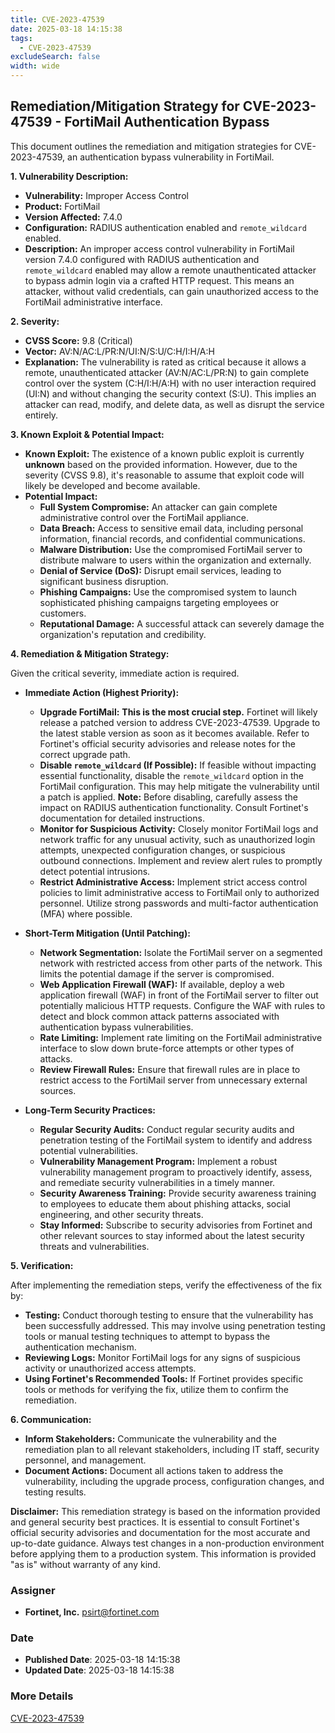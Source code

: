 ```yaml
---
title: CVE-2023-47539
date: 2025-03-18 14:15:38
tags:
  - CVE-2023-47539
excludeSearch: false
width: wide
---
```


## Remediation/Mitigation Strategy for CVE-2023-47539 - FortiMail Authentication Bypass

This document outlines the remediation and mitigation strategies for CVE-2023-47539, an authentication bypass vulnerability in FortiMail.

**1. Vulnerability Description:**

*   **Vulnerability:** Improper Access Control
*   **Product:** FortiMail
*   **Version Affected:** 7.4.0
*   **Configuration:** RADIUS authentication enabled and `remote_wildcard` enabled.
*   **Description:** An improper access control vulnerability in FortiMail version 7.4.0 configured with RADIUS authentication and `remote_wildcard` enabled may allow a remote unauthenticated attacker to bypass admin login via a crafted HTTP request.  This means an attacker, without valid credentials, can gain unauthorized access to the FortiMail administrative interface.

**2. Severity:**

*   **CVSS Score:** 9.8 (Critical)
*   **Vector:** AV:N/AC:L/PR:N/UI:N/S:U/C:H/I:H/A:H
*   **Explanation:**  The vulnerability is rated as critical because it allows a remote, unauthenticated attacker (AV:N/AC:L/PR:N) to gain complete control over the system (C:H/I:H/A:H) with no user interaction required (UI:N) and without changing the security context (S:U).  This implies an attacker can read, modify, and delete data, as well as disrupt the service entirely.

**3. Known Exploit & Potential Impact:**

*   **Known Exploit:** The existence of a known public exploit is currently **unknown** based on the provided information.  However, due to the severity (CVSS 9.8), it's reasonable to assume that exploit code will likely be developed and become available.
*   **Potential Impact:**
    *   **Full System Compromise:** An attacker can gain complete administrative control over the FortiMail appliance.
    *   **Data Breach:** Access to sensitive email data, including personal information, financial records, and confidential communications.
    *   **Malware Distribution:** Use the compromised FortiMail server to distribute malware to users within the organization and externally.
    *   **Denial of Service (DoS):** Disrupt email services, leading to significant business disruption.
    *   **Phishing Campaigns:** Use the compromised system to launch sophisticated phishing campaigns targeting employees or customers.
    *   **Reputational Damage:**  A successful attack can severely damage the organization's reputation and credibility.

**4. Remediation & Mitigation Strategy:**

Given the critical severity, immediate action is required.

*   **Immediate Action (Highest Priority):**
    *   **Upgrade FortiMail:**  **This is the most crucial step.**  Fortinet will likely release a patched version to address CVE-2023-47539.  Upgrade to the latest stable version as soon as it becomes available.  Refer to Fortinet's official security advisories and release notes for the correct upgrade path.
    *   **Disable `remote_wildcard` (If Possible):** If feasible without impacting essential functionality, disable the `remote_wildcard` option in the FortiMail configuration.  This may help mitigate the vulnerability until a patch is applied.  **Note:** Before disabling, carefully assess the impact on RADIUS authentication functionality.  Consult Fortinet's documentation for detailed instructions.
    *   **Monitor for Suspicious Activity:** Closely monitor FortiMail logs and network traffic for any unusual activity, such as unauthorized login attempts, unexpected configuration changes, or suspicious outbound connections.  Implement and review alert rules to promptly detect potential intrusions.
    *   **Restrict Administrative Access:**  Implement strict access control policies to limit administrative access to FortiMail only to authorized personnel.  Utilize strong passwords and multi-factor authentication (MFA) where possible.

*   **Short-Term Mitigation (Until Patching):**
    *   **Network Segmentation:**  Isolate the FortiMail server on a segmented network with restricted access from other parts of the network. This limits the potential damage if the server is compromised.
    *   **Web Application Firewall (WAF):**  If available, deploy a web application firewall (WAF) in front of the FortiMail server to filter out potentially malicious HTTP requests. Configure the WAF with rules to detect and block common attack patterns associated with authentication bypass vulnerabilities.
    *   **Rate Limiting:** Implement rate limiting on the FortiMail administrative interface to slow down brute-force attempts or other types of attacks.
    *   **Review Firewall Rules:**  Ensure that firewall rules are in place to restrict access to the FortiMail server from unnecessary external sources.

*   **Long-Term Security Practices:**
    *   **Regular Security Audits:** Conduct regular security audits and penetration testing of the FortiMail system to identify and address potential vulnerabilities.
    *   **Vulnerability Management Program:** Implement a robust vulnerability management program to proactively identify, assess, and remediate security vulnerabilities in a timely manner.
    *   **Security Awareness Training:**  Provide security awareness training to employees to educate them about phishing attacks, social engineering, and other security threats.
    *   **Stay Informed:** Subscribe to security advisories from Fortinet and other relevant sources to stay informed about the latest security threats and vulnerabilities.

**5. Verification:**

After implementing the remediation steps, verify the effectiveness of the fix by:

*   **Testing:** Conduct thorough testing to ensure that the vulnerability has been successfully addressed.  This may involve using penetration testing tools or manual testing techniques to attempt to bypass the authentication mechanism.
*   **Reviewing Logs:** Monitor FortiMail logs for any signs of suspicious activity or unauthorized access attempts.
*   **Using Fortinet's Recommended Tools:** If Fortinet provides specific tools or methods for verifying the fix, utilize them to confirm the remediation.

**6. Communication:**

*   **Inform Stakeholders:**  Communicate the vulnerability and the remediation plan to all relevant stakeholders, including IT staff, security personnel, and management.
*   **Document Actions:**  Document all actions taken to address the vulnerability, including the upgrade process, configuration changes, and testing results.

**Disclaimer:** This remediation strategy is based on the information provided and general security best practices.  It is essential to consult Fortinet's official security advisories and documentation for the most accurate and up-to-date guidance. Always test changes in a non-production environment before applying them to a production system.  This information is provided "as is" without warranty of any kind.

### Assigner
- **Fortinet, Inc.** <psirt@fortinet.com>

### Date
- **Published Date**: 2025-03-18 14:15:38
- **Updated Date**: 2025-03-18 14:15:38

### More Details
[CVE-2023-47539](https://www.cvedetails.com/cve/CVE-2023-47539)